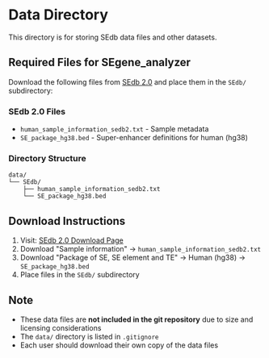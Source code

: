 # Data Directory

This directory is for storing SEdb data files and other datasets.

## Required Files for SEgene_analyzer

Download the following files from [SEdb 2.0](http://www.licpathway.net/sedb/download.php) and place them in the `SEdb/` subdirectory:

### SEdb 2.0 Files
- `human_sample_information_sedb2.txt` - Sample metadata
- `SE_package_hg38.bed` - Super-enhancer definitions for human (hg38)

### Directory Structure
```
data/
└── SEdb/
    ├── human_sample_information_sedb2.txt
    └── SE_package_hg38.bed
```

## Download Instructions

1. Visit: [SEdb 2.0 Download Page](http://www.licpathway.net/sedb/download.php)
2. Download "Sample information" → `human_sample_information_sedb2.txt`
3. Download "Package of SE, SE element and TE" → Human (hg38) → `SE_package_hg38.bed`
4. Place files in the `SEdb/` subdirectory

## Note

- These data files are **not included in the git repository** due to size and licensing considerations
- The `data/` directory is listed in `.gitignore`
- Each user should download their own copy of the data files